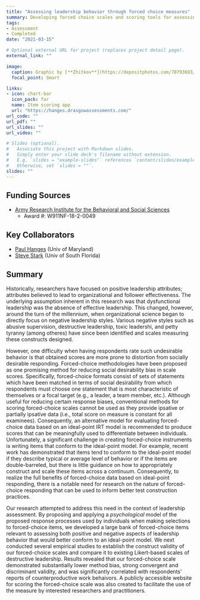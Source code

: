 ```yaml
---
title: "Assessing leadership behavior through forced choice measures"
summary: Developing forced choice scales and scoring tools for assessing both negative and positive leadership behaviors
tags:
- Assessment
- Completed
date: "2021-03-15"

# Optional external URL for project (replaces project detail page).
external_link: ""

image:
  caption: Graphic by [**Zhitkov**](https://depositphotos.com/70793693/stock-illustration-angry-boss-is-dissatisfied-with.html)
  focal_point: Smart

links:
- icon: chart-bar
  icon_pack: far
  name: Item scoring app
  url: "https://hanges.drasgowassessments.com/"
url_code: ""
url_pdf: ""
url_slides: ""
url_video: ""

# Slides (optional).
#   Associate this project with Markdown slides.
#   Simply enter your slide deck's filename without extension.
#   E.g. `slides = "example-slides"` references `content/slides/example-slides.md`.
#   Otherwise, set `slides = ""`.
slides: ""
---
```

## Funding Sources
- [Army Research Institute for the Behavioral and Social Sciences](https://ari.altess.army.mil/)
  - Award #: W911NF-18-2-0049

## Key Collaborators
- [Paul Hanges](https://hangeslab.umd.edu/about/) (Univ of Maryland)
- [Steve Stark](http://psychology.usf.edu/faculty/sestark/) (Univ of South Florida)

## Summary
Historically, researchers have focused on positive leadership attributes; attributes believed to lead to organizational and follower effectiveness. The underlying assumption inherent in this research was that dysfunctional leadership was the absence of effective leadership. This changed, however, around the turn of the millennium, when organizational science began to directly focus on negative leadership styles. Various negative styles such as abusive supervision, destructive leadership, toxic leadershi, and petty tyranny (among otheres) have since been identified and scales measuring these constructs designed.

However, one difficulty when having respondents rate such undesirable behavior is that obtained scores are more prone to distortion from socially desirable responding. Forced-choice methodologies have been proposed as one promising method for reducing social desirability bias in scale scores. Specifically, forced-choice formats consist of sets of statements which have been matched in terms of social desirability from which respondents must choose one statement that is most characteristic of themselves or a focal target (e.g., a leader, a team member, etc.). Although useful for reducing certain response biases, conventional methods for scoring forced-choice scales cannot be used as they provide ipsative or partially ipsative data (i.e., total score on measure is constant for all examinees). Consequently, an alternative model for evaluating forced-choice data based on an ideal-point IRT model is recommended to produce scores that can be meaningfully used to differentiate between individuals. Unfortunately, a significant challenge in creating forced-choice instruments is writing items that conform to the ideal-point model. For example, recent work has demonstrated that items tend to conform to the ideal-point model if they describe typical or average level of behavior or if the items are double-barreled, but there is little guidance on how to appropriately construct and scale these items across a continuum. Consequently, to realize the full benefits of forced-choice data based on ideal-point responding, there is a notable need for research on the nature of forced-choice responding that can be used to inform better test construction practices.

Our research attempted to address this need in the context of leadership assessment. By proposing and applying a *psychological* model of the proposed response processes used by individuals when making selections to forced-choice items, we developed a large bank of forced-choice items relevant to assessing both positive and negative aspects of leadership behavior that would better conform to an ideal-point model. We next conducted several empirical studies to establish the construct validity of our forced-choice scales and compare it to existing Likert-based scales of destructive leadership. Results revealed that our forced-choice scale demonstrated substantially lower method bias, strong convergent and discriminant validity, and was significantly correlated with respondents' reports of counterproductive work behaivors. A publicly accessible website for scoring the forced-choice scale was also created to facilitate the use of the measure by interested researchers and practitioners.